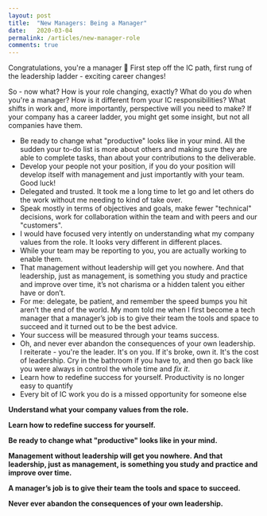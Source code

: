 ```yaml
---
layout: post
title:  "New Managers: Being a Manager"
date:   2020-03-04
permalink: /articles/new-manager-role
comments: true
---
```


Congratulations, you're a manager 🎉 First step off the IC path, first rung of the leadership ladder - exciting career changes! 

So - now what? How is your role changing, exactly? What do you _do_ when you're a manager? How is it different from your IC responsibilities? What shifts in work and, more importantly, perspective will you need to make? If your company has a career ladder, you might get some insight, but not all companies have them.

- Be ready to change what "productive" looks like in your mind. All the sudden your to-do list is more about others and making sure they are able to complete tasks, than about your contributions to the deliverable.
- Develop your people not your position, if you do your position will develop itself with management and just importantly with your team. Good luck!
- Delegated and trusted. It took me a long time to let go and let others do the work without me needing to kind of take over.
- Speak mostly in terms of objectives and goals, make fewer "technical" decisions, work for collaboration within the team and with peers and our "customers".
- I would have focused very intently on understanding what my company values from the role. It looks very different in different places.
- While your team may be reporting to you, you are actually working to enable them.
- That management without leadership will get you nowhere. And that leadership, just as management, is something you study and practice and improve over time, it’s not charisma or a hidden talent you either have or don’t.
- For me: delegate, be patient, and remember the speed bumps you hit aren’t the end of the world.  My mom told me when I first become a tech manager that a manager’s job is to give their team the tools and space to succeed and it turned out to be the best advice.
- Your success will be measured through your teams success. 
- Oh, and never ever abandon the consequences of your own leadership. I reiterate - you're the leader. It's on you. If it's broke, own it. It's the cost of leadership. Cry in the bathroom if you have to, and then go back like you were always in control the whole time and *fix it*.
- Learn how to redefine success for yourself. Productivity is no longer easy to quantify 
- Every bit of IC work you do is a missed opportunity for someone else


**Understand what your company values from the role.** 

**Learn how to redefine success for yourself.** 

**Be ready to change what "productive" looks like in your mind.** 

**Management without leadership will get you nowhere. And that leadership, just as management, is something you study and practice and improve over time.**

**A manager’s job is to give their team the tools and space to succeed.**

**Never ever abandon the consequences of your own leadership.**